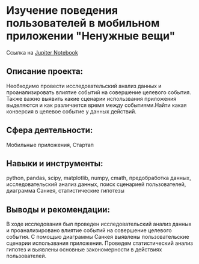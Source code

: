 # Изучение поведения пользователей в мобильном приложении "Ненужные вещи"

Ссылка на [Jupiter Notebook](https://github.com/AnastasiaKoshk/Portfolio/blob/main/MainProject/MainProject.ipynb)

## Описание проекта:

 Необходимо провести исследовательский анализ данных и проанализировать влиятие событий на совершение целевого события. Также важно выявить какие сценарии использвания приложения выделяются и как различается время между событиями.Найти какая конверсия в целевое событие у данных действий.

 ## Сфера деятельности:
 Мобильные приложения, Стартап

 ## Навыки и инструменты:
python, pandas, scipy, matplotlib, numpy, cmath, предобработка данных, исследовательский анализ данных, поиск сценарией пользователей, диаграмма Санкея, статистические гипотезы

## Выводы и рекомендации:

В ходе исследования был проведен исследовательский анализ данных и проанализировано влиятие событий на совершение целевого события. С помощью диаграммы Санкея выявлены пользовательские сценарии использвания приложения. Проведем статистический анализ гипотез и выявлены основные закономерности в действиях пользователей.
 
